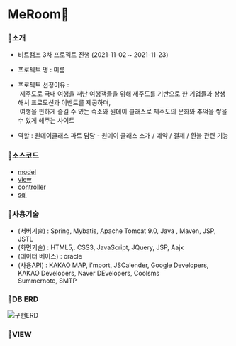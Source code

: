 # MeRoom🏡
### 📌소개
   - 비트캠프 3차 프로젝트 진행 (2021-11-02 ~ 2021-11-23)
   - 프로젝트 명 : 미룸
   - 프로젝트 선정이유 : 
   <br>&nbsp;제주도로 국내 여행을 떠난 여행객들을 위해 제주도를 기반으로 한 기업들과 상생해서 프로모션과 이벤트를 제공하며, 
   <br>&nbsp;여행을 편하게 즐길 수 있는 숙소와 원데이 클래스로 제주도의 문화와 추억을 쌓을 수 있게 해주는 사이트

   - 역할 : 원데이클래스 파트 담당 - 원데이 클래스 소개 / 예약 / 결제 / 환불 관련 기능
       
          
### 📌소스코드
  * [model](/final-project/tree/main/MeRoom/src/main/java/com/spring/mr/vo/)
  * [view](/final-project/tree/main/MeRoom/src/main/webapp/views/)
  * [controller](/final-project/tree/main/MeRoom/src/main/java/com/spring/mr/controller/)
  * [sql](/final-project/tree/main/MeRoom/sql/)


### 📌사용기술
  * (서버기술) : Spring, Mybatis, Apache Tomcat 9.0, Java , Maven, JSP, JSTL
  * (화면기술) : HTML5,. CSS3, JavaScript, JQuery, JSP, Aajx
  * (데이터 베이스) : oracle
  * (사용API) : KAKAO MAP, i'mport, JSCalender, Google Developers, KAKAO Developers, Naver DEvelopers, Coolsms<br>
          Summernote, SMTP 
          
          
### 📌DB ERD
![구현ERD](https://user-images.githubusercontent.com/68181461/138590422-93e5e9f0-af55-49e2-a067-eeaf578b758a.png)


### 📌VIEW
